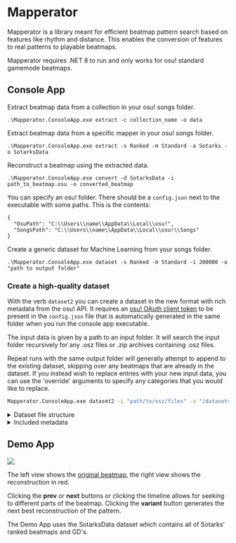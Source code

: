 # Mapperator

Mapperator is a library meant for efficient beatmap pattern search based on features like rhythm and distance.
This enables the conversion of features to real patterns to playable beatmaps.

Mapperator requires .NET 8 to run and only works for osu! standard gamemode beatmaps.

## Console App

Extract beatmap data from a collection in your osu! songs folder.
```
.\Mapperator.ConsoleApp.exe extract -c collection_name -o data
```

Extract beatmap data from a specific mapper in your osu! songs folder.
```
.\Mapperator.ConsoleApp.exe extract -s Ranked -m Standard -a Sotarks -o SotarksData
```

Reconstruct a beatmap using the extracted data.
```
.\Mapperator.ConsoleApp.exe convert -d SotarksData -i path_to_beatmap.osu -o converted_beatmap
```

You can specify an osu! folder. There should be a `config.json` next to the executable with some paths. This is the contents:
```
{
  "OsuPath": "C:\\Users\\name\\AppData\\Local\\osu!",
  "SongsPath": "C:\\Users\\name\\AppData\\Local\\osu!\\Songs"
}
```

Create a generic dataset for Machine Learning from your songs folder.

```
.\Mapperator.ConsoleApp.exe dataset -s Ranked -m Standard -i 200000 -o "path to output folder"
```

### Create a high-quality dataset

With the verb `dataset2` you can create a dataset in the new format with rich metadata from the osu! API.
It requires an [osu! OAuth client token](https://osu.ppy.sh/home/account/edit) to be present in the `config.json` file that is automatically generated in the same folder when you run the console app executable.

The input data is given by a path to an input folder. It will search the input folder recursively for any .osz files or .zip archives containing .osz files.

Repeat runs with the same output folder will generally attempt to append to the existing dataset, skipping over any beatmaps that are already in the dataset. If you instead wish to replace entries with your new input data, you can use the 'override' arguments to specify any categories that you would like to replace.

```bash
Mapperator.ConsoleApp.exe dataset2 -i "path/to/osz/files" -o "/datasets/cool_dataset"
```

<details>
<summary>Dataset file structure</summary>
  
```
OutputFolder
├── metadata.parquet
├── data
│   ├── 1 Kenji Ninuma - DISCO PRINCE
│   │   ├── 20.mp3
│   │   ├── Kenji Ninuma - DISCOPRINCE (peppy) [Normal].osu
│   ├── 3 Ni-Ni - 1,2,3,4, 007 [Wipeout Series]
│   │   ├── 1,2,3,4, 007 (Speed Pop Mix).mp3
│   │   ├── Ni-Ni - 1,2,3,4, 007 [Wipeout Series] (MCXD) [-Breezin-].osu
│   │   ├── Ni-Ni - 1,2,3,4, 007 [Wipeout Series] (MCXD) [-Crusin-].osu
│   │   ├── Ni-Ni - 1,2,3,4, 007 [Wipeout Series] (MCXD) [-Hardrock-].osu
│   │   ├── Ni-Ni - 1,2,3,4, 007 [Wipeout Series] (MCXD) [-Sweatin-].osu
...
```
</details>

<details>

<summary>Included metadata</summary>

```
>>> df.loc[989342].iloc[0]
Artist                                     Denkishiki Karen Ongaku Shuudan
ArtistUnicode                                                    電気式華憐音楽集団
Creator                                                           OliBomby
FavouriteCount                                                          87
Nsfw                                                                 False
Offset                                                                   0
BeatmapSetPlayCount                                                 100314
Source                                                                    
BeatmapSetStatus                                                    ranked
Spotlight                                                            False
Title                                                 Aoki Kotou no Anguis
TitleUnicode                                                   碧き孤島のアングゥィス
BeatmapSetUserId                                                   6573093
Video                                                                False
Description              <div class='bbcode bbcode--normal-line-height'...
GenreId                                                                 11
GenreName                                                            Metal
LanguageId                                                               3
LanguageName                                                      Japanese
PackTags                                                            [S862]
Ratings                               [0, 4, 1, 0, 0, 1, 1, 3, 2, 13, 116]
DownloadDisabled                                                     False
BeatmapSetBpm                                                        197.0
CanBeHyped                                                           False
DiscussionLocked                                                     False
BeatmapSetIsScoreable                                                 True
BeatmapSetLastUpdated                                  2020-01-28 13:23:12
BeatmapSetRanked                                                         1
RankedDate                                             2020-02-06 13:02:45
Storyboard                                                           False
SubmittedDate                                          2019-06-18 12:02:28
Tags                     denkare metal power gothic japanese carnaval t...
DifficultyRating                                                      6.16
Mode                                                                   osu
Status                                                              ranked
TotalLength                                                            253
UserId                                                             6573093
Version                                                        Ardens Spes
Checksum                                  f05ed490aece35b410421d7009dfb238
MaxCombo                                                              1779
Accuracy                                                               9.0
Ar                                                                     9.3
Bpm                                                                  197.0
CountCircles                                                          1014
CountSliders                                                           362
CountSpinners                                                            2
Cs                                                                     4.0
Drain                                                                  6.0
HitLength                                                              253
IsScoreable                                                           True
LastUpdated                                            2020-01-28 13:23:12
ModeInt                                                                  0
PassCount                                                             4653
PlayCount                                                            51390
Ranked                                                                   1
StarRating               [3.5099857, 4.8706975, 6.1123815, 7.53119, 9.0...
OmdbTags                 [simple, geometric, bursts, stamina, clean, ma...
AudioFile                                                        audio.mp3
BeatmapSetFolder         989342 Denkishiki Karen Ongaku Shuudan - Aoki ...
BeatmapFile              Denkishiki Karen Ongaku Shuudan - Aoki Kotou n...
Name: 2069601, dtype: object
```

</details>

## Demo App

![](https://i.imgur.com/iU5TE28.png)

The left view shows the [original beatmap](https://osu.ppy.sh/beatmapsets/989342#osu/2069602), the right view shows the reconstruction in red. 

Clicking the **prev** or **next** buttons or clicking the timeline allows for seeking to different parts of the beatmap. Clicking the **variant** button generates the next best reconstruction of the pattern.

The Demo App uses the SotarksData dataset which contains all of Sotarks' ranked beatmaps and GD's.

